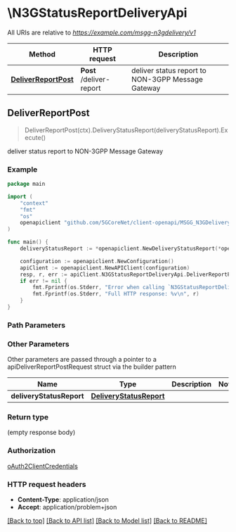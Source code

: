 # \N3GStatusReportDeliveryApi

All URIs are relative to *https://example.com/msgg-n3gdelivery/v1*

Method | HTTP request | Description
------------- | ------------- | -------------
[**DeliverReportPost**](N3GStatusReportDeliveryApi.md#DeliverReportPost) | **Post** /deliver-report | deliver status report to NON-3GPP Message Gateway



## DeliverReportPost

> DeliverReportPost(ctx).DeliveryStatusReport(deliveryStatusReport).Execute()

deliver status report to NON-3GPP Message Gateway

### Example

```go
package main

import (
    "context"
    "fmt"
    "os"
    openapiclient "github.com/5GCoreNet/client-openapi/MSGG_N3GDelivery"
)

func main() {
    deliveryStatusReport := *openapiclient.NewDeliveryStatusReport(*openapiclient.NewAddress(*openapiclient.NewAddressType(), "Addr_example"), *openapiclient.NewAddress(*openapiclient.NewAddressType(), "Addr_example"), "MsgId_example", *openapiclient.NewReportDeliveryStatus()) // DeliveryStatusReport | 

    configuration := openapiclient.NewConfiguration()
    apiClient := openapiclient.NewAPIClient(configuration)
    resp, r, err := apiClient.N3GStatusReportDeliveryApi.DeliverReportPost(context.Background()).DeliveryStatusReport(deliveryStatusReport).Execute()
    if err != nil {
        fmt.Fprintf(os.Stderr, "Error when calling `N3GStatusReportDeliveryApi.DeliverReportPost``: %v\n", err)
        fmt.Fprintf(os.Stderr, "Full HTTP response: %v\n", r)
    }
}
```

### Path Parameters



### Other Parameters

Other parameters are passed through a pointer to a apiDeliverReportPostRequest struct via the builder pattern


Name | Type | Description  | Notes
------------- | ------------- | ------------- | -------------
 **deliveryStatusReport** | [**DeliveryStatusReport**](DeliveryStatusReport.md) |  | 

### Return type

 (empty response body)

### Authorization

[oAuth2ClientCredentials](../README.md#oAuth2ClientCredentials)

### HTTP request headers

- **Content-Type**: application/json
- **Accept**: application/problem+json

[[Back to top]](#) [[Back to API list]](../README.md#documentation-for-api-endpoints)
[[Back to Model list]](../README.md#documentation-for-models)
[[Back to README]](../README.md)

